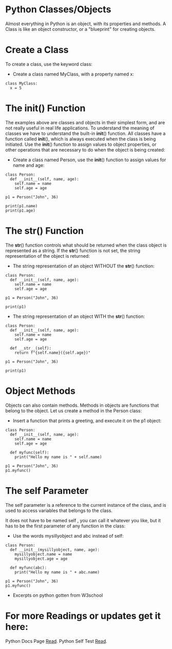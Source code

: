 # Python Classes/Objects
Almost everything in Python is an object, with its properties and methods.
A Class is like an object constructor, or a "blueprint" for creating objects.

# Create a Class
To create a class, use the keyword class:

- Create a class named MyClass, with a property named x:
~~~
class MyClass:
  x = 5
~~~

# The __init__() Function
The examples above are classes and objects in their simplest form, and are not really useful in real life applications. To understand the meaning of classes we have to understand the built-in __init__() function.
All classes have a function called __init__(), which is always executed when the class is being initiated.
Use the __init__() function to assign values to object properties, or other operations that are necessary to do when the object is being created:

- Create a class named Person, use the __init__() function to assign values for name and age:
~~~
class Person:
  def __init__(self, name, age):
    self.name = name
    self.age = age

p1 = Person("John", 36)

print(p1.name)
print(p1.age)
~~~

# The __str__() Function
The __str__() function controls what should be returned when the class object is represented as a string. If the __str__() function is not set, the string representation of the object is returned:

- The string representation of an object WITHOUT the __str__() function:
~~~
class Person:
  def __init__(self, name, age):
    self.name = name
    self.age = age

p1 = Person("John", 36)

print(p1)
~~~
- The string representation of an object WITH the __str__() function:
~~~
class Person:
  def __init__(self, name, age):
    self.name = name
    self.age = age

  def __str__(self):
    return f"{self.name}({self.age})"

p1 = Person("John", 36)

print(p1)
~~~

# Object Methods
Objects can also contain methods. Methods in objects are functions that belong to the object.
Let us create a method in the Person class:

- Insert a function that prints a greeting, and execute it on the p1 object:
~~~
class Person:
  def __init__(self, name, age):
    self.name = name
    self.age = age

  def myfunc(self):
    print("Hello my name is " + self.name)

p1 = Person("John", 36)
p1.myfunc()
~~~

# The self Parameter
The self parameter is a reference to the current instance of the class, and is used to access variables that belongs to the class.

It does not have to be named self , you can call it whatever you like, but it has to be the first parameter of any function in the class:

- Use the words mysillyobject and abc instead of self:
~~~
class Person:
  def __init__(mysillyobject, name, age):
    mysillyobject.name = name
    mysillyobject.age = age

  def myfunc(abc):
    print("Hello my name is " + abc.name)

p1 = Person("John", 36)
p1.myfunc()
~~~

- Excerpts on python gotten from W3school
# For more Readings or updates get it here:
Python Docs Page [Read][1].
Python Self Test [Read][2].

[1]:https://docs.python.org/3/tutorial/classes.html
[2]:https://www.w3schools.com/python/python_classes.asp